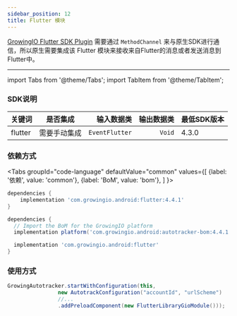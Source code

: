 ```yaml
---
sidebar_position: 12
title: Flutter 模块
---
```


[GrowingIO Flutter SDK Plugin](/docs/framework/flutter/) 需要通过 `MethodChannel` 来与原生SDK进行通信，所以原生需要集成该 Flutter 模块来接收来自Flutter的消息或者发送消息到Flutter中。

--------
import Tabs from '@theme/Tabs';
import TabItem from '@theme/TabItem';

### SDK说明
| 关键词   | 是否集成|  输入数据类 | 输出数据类 | 最低SDK版本 |
| :------- | :------:   | --:|  ---:| :---|
| flutter  | 需要手动集成 | `EventFlutter` | `Void` | 4.3.0 |

### 依赖方式
<Tabs
  groupId="code-language"
  defaultValue="common"
  values={[
    {label: '依赖', value: 'common'},
    {label: 'BoM', value: 'bom'},
  ]
}>

<TabItem value="common">

```groovy
dependencies {
	implementation 'com.growingio.android:flutter:4.4.1'
}
```
</TabItem>

<TabItem value="bom">

```groovy
dependencies {
  // Import the BoM for the GrowingIO platform
  implementation platform('com.growingio.android:autotracker-bom:4.4.1')

  implementation 'com.growingio.android:flutter'
}
```

</TabItem>
</Tabs>

### 使用方式

```java
GrowingAutotracker.startWithConfiguration(this,
                new AutotrackConfiguration("accountId", "urlScheme")
                //...
                .addPreloadComponent(new FlutterLibraryGioModule()));
```

